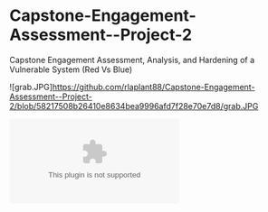 # Capstone-Engagement-Assessment--Project-2
Capstone Engagement Assessment, Analysis, and Hardening of a Vulnerable System (Red Vs Blue)

![grab.JPG]https://github.com/rlaplant88/Capstone-Engagement-Assessment--Project-2/blob/58217508b26410e8634bea9996afd7f28e70e7d8/grab.JPG

![Capstone Engagement.pptx](https://github.com/rlaplant88/Capstone-Engagement-Assessment--Project-2/blob/928921d05464b989b994cd74bc80b87085b56b2c/Capstone%20Engagement.pptx)
